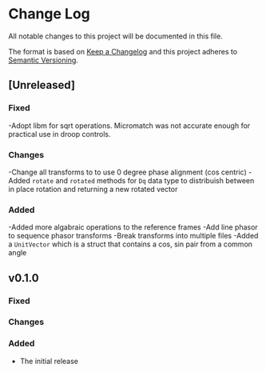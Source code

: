 # Change Log

All notable changes to this project will be documented in this file.

The format is based on [Keep a Changelog](http://keepachangelog.com/)
and this project adheres to [Semantic Versioning](http://semver.org/).

## [Unreleased]

### Fixed
-Adopt libm for sqrt operations.  Micromatch was not accurate enough for practical use in droop controls.

### Changes
-Change all transforms to to use 0 degree phase alignment (cos centric)
-Added `rotate` and `rotated` methods for `Dq` data type to distribuish between in place rotation and returning a new rotated vector


### Added
-Added more algabraic operations to the reference frames
-Add line phasor to sequence phasor transforms
-Break transforms into multiple files
-Added a `UnitVector` which is a struct that contains a cos, sin pair from a common angle


## v0.1.0

### Fixed
### Changes
### Added
- The initial release